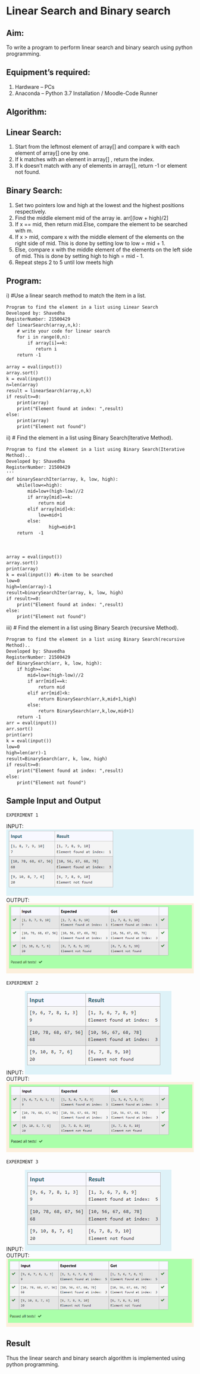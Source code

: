 # Linear Search and Binary search
## Aim:
To write a program to perform linear search and binary search using python programming.
## Equipment’s required:
1.	Hardware – PCs
2.	Anaconda – Python 3.7 Installation / Moodle-Code Runner
## Algorithm:
## Linear Search:
1.	Start from the leftmost element of array[] and compare k with each element of array[] one by one.
2.	If k matches with an element in array[] , return the index.
3.	If k doesn’t match with any of elements in array[], return -1 or element not found.
## Binary Search:
1.	Set two pointers low and high at the lowest and the highest positions respectively.
2.	Find the middle element mid of the array ie. arr[(low + high)/2]
3.	If x == mid, then return mid.Else, compare the element to be searched with m.
4.	If x > mid, compare x with the middle element of the elements on the right side of mid. This is done by setting low to low = mid + 1.
5.	Else, compare x with the middle element of the elements on the left side of mid. This is done by setting high to high = mid - 1.
6.	Repeat steps 2 to 5 until low meets high
## Program:
i)	#Use a linear search method to match the item in a list.
```
Program to find the element in a list using Linear Search
Developed by: Shavedha
RegisterNumber: 21500429
def linearSearch(array,n,k):
    # write your code for linear search
    for i in range(0,n):
        if array[i]==k:
           return i
    return -1
    
array = eval(input())
array.sort()
k = eval(input()) 
n=len(array)
result = linearSearch(array,n,k)
if result>=0:
    print(array)
    print("Element found at index: ",result)
else:
    print(array)
    print("Element not found")
```
ii)	# Find the element in a list using Binary Search(Iterative Method).
```
Program to find the element in a list using Binary Search(Iterative Method)..
Developed by: Shavedha
RegisterNumber: 21500429
'''
def binarySearchIter(array, k, low, high):
    while(low<=high):
        mid=low+(high-low)//2
        if array[mid]==k:
            return mid
        elif array[mid]<k:
            low=mid+1
        else:
                high=mid+1
    return  -1
    
    
    
array = eval(input())
array.sort()
print(array)
k = eval(input()) #k-item to be searched
low=0
high=len(array)-1
result=binarySearchIter(array, k, low, high)
if result>=0:
    print("Element found at index: ",result)
else:
    print("Element not found")
```
iii)	# Find the element in a list using Binary Search (recursive Method).
```
Program to find the element in a list using Binary Search(recursive Method)..
Developed by: Shavedha
RegisterNumber: 21500429
def BinarySearch(arr, k, low, high):
    if high>=low:
        mid=low+(high-low)//2
        if arr[mid]==k:
            return mid
        elif arr[mid]<k:
            return BinarySearch(arr,k,mid+1,high)
        else:
            return BinarySearch(arr,k,low,mid+1)
    return -1
arr = eval(input())
arr.sort()
print(arr)
k = eval(input()) 
low=0
high=len(arr)-1
result=BinarySearch(arr, k, low, high)
if result>=0:
    print("Element found at index: ",result)
else:
    print("Element not found")
```
## Sample Input and Output
```
EXPERIMENT 1
```
INPUT:
![OUTPUT](./input.png)
  OUTPUT:
![OUTPUT](./linearsearch1.png)  
```
EXPERIMENT 2
```
INPUT:
![OUTPUT](./INPUT2.png)
OUTPUT:
![OUTPUT](./linearsearch2.png)
```
EXPERIMENT 3
```
INPUT:
![otput](./inp3.png)
OUTPUT:
![output](./linexpt3.png)









## Result
Thus the linear search and binary search algorithm is implemented using python programming.